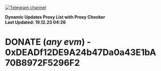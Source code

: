 [![Telegram channel](https://img.shields.io/endpoint?url=https://runkit.io/damiankrawczyk/telegram-badge/branches/master?url=https://t.me/n4z4v0d)](https://t.me/n4z4v0d) 

**Dynamic Updates Proxy List with Proxy Checker**  
**Last Updated: 19.12.23 04:26**

# DONATE (_any evm_) - 0xDEADf12DE9A24b47Da0a43E1bA70B8972F5296F2
